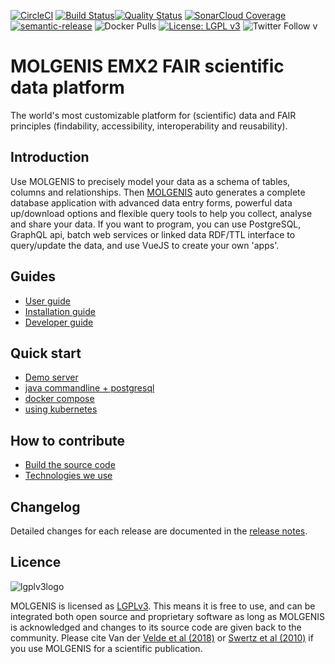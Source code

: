 [![CircleCI](https://circleci.com/gh/molgenis/molgenis-emx2.svg?style=shield)](https://circleci.com/gh/molgenis/molgenis-emx2) 
[![Build Status](https://dev.azure.com/molgenis/molgenis-emx2/_apis/build/status/molgenis.molgenis-emx2?branchName=master)](https://dev.azure.com/molgenis/molgenis-emx2/_build/latest?definitionId=1&branchName=master)[![Quality
Status](https://sonarcloud.io/api/project_badges/measure?project=molgenis_molgenis-emx2&metric=alert_status)](https://sonarcloud.io/dashboard?id=molgenis_molgenis-emx2)
[![SonarCloud Coverage](https://sonarcloud.io/api/project_badges/measure?project=molgenis_molgenis-emx2&metric=coverage)](https://sonarcloud.io/component_measures/metric/coverage/list?id=molgenis_molgenis-emx2)
[![semantic-release](https://img.shields.io/badge/%20%20%F0%9F%93%A6%F0%9F%9A%80-semantic--release-e10079.svg)](https://github.com/semantic-release/semantic-release)
![Docker Pulls](https://img.shields.io/docker/pulls/molgenis/molgenis-emx2)
[![License: LGPL v3](https://img.shields.io/badge/License-LGPL%20v3-blue.svg)](https://www.gnu.org/licenses/lgpl-3.0)
![Twitter Follow](https://img.shields.io/twitter/follow/molgenis?style=social)
 v
# MOLGENIS EMX2 FAIR scientific data platform 

The world's most customizable platform for (scientific) data and FAIR principles (findability, accessibility, interoperability and reusability).

## Introduction

Use MOLGENIS to precisely model your data as a schema of tables, columns and relationships. Then [MOLGENIS](http://molgenis.org)
auto generates a complete database application with advanced data entry forms, powerful data up/download options and flexible query tools to help you collect,
analyse and share your data. If you want to program, you can use PostgreSQL, GraphQL api, batch web services or linked data RDF/TTL interface to query/update
the data, and use VueJS to create your own 'apps'.

## Guides

* [User guide](https://molgenis.github.io/molgenis-emx2/#/molgenis/use)
* [Installation guide](https://molgenis.github.io/molgenis-emx2/#/molgenis/run)
* [Developer guide](https://molgenis.github.io/molgenis-emx2/#/molgenis/dev_quickstart)

## Quick start

* [Demo server](https://emx2.test.molgenis.org)
* [java commandline + postgresql](https://molgenis.github.io/molgenis-emx2/#/molgenis/run_java)
* [docker compose](https://molgenis.github.io/molgenis-emx2/#/molgenis/run_docker)
* [using kubernetes](https://molgenis.github.io/molgenis-emx2/#/molgenis/run_helm)

## How to contribute

* [Build the source code](https://molgenis.github.io/molgenis-emx2/#/molgenis/dev_quickstart)
* [Technologies we use](https://molgenis.github.io/molgenis-emx2/#/molgenis/dev_technologies)

## Changelog

Detailed changes for each release are documented in the [release notes](https://github.com/molgenis/molgenis-emx2/releases).

## Licence

![lgplv3logo](https://www.gnu.org/graphics/lgplv3-with-text-154x68.png)

MOLGENIS is licensed as [LGPLv3](LICENSE). This means it is free to use, and can be integrated both open source and proprietary software as long as MOLGENIS is
acknowledged and changes to its source code are given back to the community. Please cite Van der [Velde et al (2018)](https://pubmed.ncbi.nlm.nih.gov/30165396)
or [Swertz et al (2010)](https://pubmed.ncbi.nlm.nih.gov/21210979) if you use MOLGENIS for a scientific publication.
